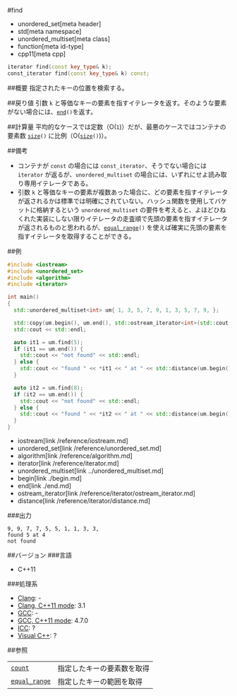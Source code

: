#find
* unordered_set[meta header]
* std[meta namespace]
* unordered_multiset[meta class]
* function[meta id-type]
* cpp11[meta cpp]

```cpp
iterator find(const key_type& k);
const_iterator find(const key_type& k) const;
```

##概要
指定されたキーの位置を検索する。


##戻り値
引数 `k` と等価なキーの要素を指すイテレータを返す。そのような要素がない場合には、[`end`](end.md)`()`を返す。


##計算量
平均的なケースでは定数（O(`1`)）だが、最悪のケースではコンテナの要素数 [`size`](size.md)`()` に比例（O([`size`](size.md)`()`)）。


##備考
- コンテナが `const` の場合には `const_iterator`、そうでない場合には `iterator` が返るが、`unordered_multiset` の場合には、いずれにせよ読み取り専用イテレータである。
- 引数 `k` と等価なキーの要素が複数あった場合に、どの要素を指すイテレータが返されるかは標準では明確にされていない。ハッシュ関数を使用してバケットに格納するという `unordered_multiset` の要件を考えると、よほどひねくれた実装にしない限りイテレータの走査順で先頭の要素を指すイテレータが返されるものと思われるが、[`equal_range`](equal_range.md)`()` を使えば確実に先頭の要素を指すイテレータを取得することができる。


##例
```cpp
#include <iostream>
#include <unordered_set>
#include <algorithm>
#include <iterator>

int main()
{
  std::unordered_multiset<int> um{ 1, 3, 5, 7, 9, 1, 3, 5, 7, 9, };

  std::copy(um.begin(), um.end(), std::ostream_iterator<int>(std::cout, ", "));
  std::cout << std::endl;

  auto it1 = um.find(5);
  if (it1 == um.end()) {
    std::cout << "not found" << std::endl;
  } else {
    std::cout << "found " << *it1 << " at " << std::distance(um.begin(), it1) << std::endl;
  }

  auto it2 = um.find(8);
  if (it2 == um.end()) {
    std::cout << "not found" << std::endl;
  } else {
    std::cout << "found " << *it2 << " at " << std::distance(um.begin(), it2) << std::endl;
  }
}
```
* iostream[link /reference/iostream.md]
* unordered_set[link /reference/unordered_set.md]
* algorithm[link /reference/algorithm.md]
* iterator[link /reference/iterator.md]
* unordered_multiset[link ../unordered_multiset.md]
* begin[link ./begin.md]
* end[link ./end.md]
* ostream_iterator[link /reference/iterator/ostream_iterator.md]
* distance[link /reference/iterator/distance.md]

###出力
```
9, 9, 7, 7, 5, 5, 1, 1, 3, 3,
found 5 at 4
not found
```

##バージョン
###言語
- C++11

###処理系
- [Clang](/implementation.md#clang): -
- [Clang, C++11 mode](/implementation.md#clang): 3.1
- [GCC](/implementation.md#gcc): -
- [GCC, C++11 mode](/implementation.md#gcc): 4.7.0
- [ICC](/implementation.md#icc): ?
- [Visual C++](/implementation.md#visual_cpp): ?

##参照

| | |
|-----------------------------------|----------------------------|
| [`count`](count.md)             | 指定したキーの要素数を取得 |
| [`equal_range`](equal_range.md) | 指定したキーの範囲を取得   |

